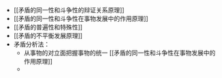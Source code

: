 - [[矛盾的同一性和斗争性的辩证关系原理]]
- [[矛盾的同一性和斗争性在事物发展中的作用原理]]
- [[矛盾的普遍性和特殊性]]
- [[矛盾的不平衡发展原理]]
- 矛盾分析法：
	- 从事物的对立面把握事物的统一 [[矛盾的同一性和斗争性在事物发展中的作用原理]]
	-